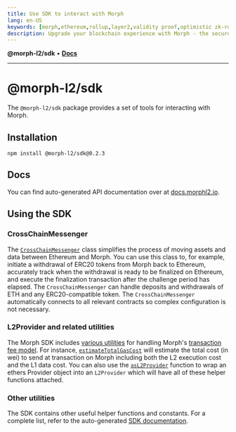 ```yaml
---
title: Use SDK to interact with Morph
lang: en-US
keywords: [morph,ethereum,rollup,layer2,validity proof,optimistic zk-rollup]
description: Upgrade your blockchain experience with Morph - the secure decentralized, cost0efficient, and high-performing optimistic zk-rollup solution. Try it now!
---
```



**@morph-l2/sdk** • [**Docs**](globals.md)

***

# @morph-l2/sdk

The `@morph-l2/sdk` package provides a set of tools for interacting with Morph.

## Installation

```
npm install @morph-l2/sdk@0.2.3
```

## Docs

You can find auto-generated API documentation over at [docs.morphl2.io](https://docs.morphl2.io/docs/build-on-morph/sdk/globals/).

## Using the SDK

### CrossChainMessenger

The [`CrossChainMessenger`](https://docs.morphl2.io/docs/build-on-morph/sdk/classes/CrossChainMessenger) class simplifies the process of moving assets and data between Ethereum and Morph.
You can use this class to, for example, initiate a withdrawal of ERC20 tokens from Morph back to Ethereum, accurately track when the withdrawal is ready to be finalized on Ethereum, and execute the finalization transaction after the challenge period has elapsed.
The `CrossChainMessenger` can handle deposits and withdrawals of ETH and any ERC20-compatible token.
The `CrossChainMessenger` automatically connects to all relevant contracts so complex configuration is not necessary.

### L2Provider and related utilities

The Morph SDK includes [various utilities](https://docs.morphl2.io/docs/build-on-morph/sdk/type-aliases/L2Provider) for handling Morph's [transaction fee model](https://docs.morphl2.io/docs/build-on-morph/build-on-morph/understand-transaction-cost-on-morph/).
For instance, [`estimateTotalGasCost`](https://docs.morphl2.io/docs/build-on-morph/sdk/functions/estimateTotalGasCost) will estimate the total cost (in wei) to send at transaction on Morph including both the L2 execution cost and the L1 data cost.
You can also use the [`asL2Provider`](https://docs.morphl2.io/docs/build-on-morph/sdk/functions/asL2Provider) function to wrap an ethers Provider object into an `L2Provider` which will have all of these helper functions attached.

### Other utilities

The SDK contains other useful helper functions and constants.
For a complete list, refer to the auto-generated [SDK documentation](https://docs.morphl2.io/docs/build-on-morph/sdk/globals/).
